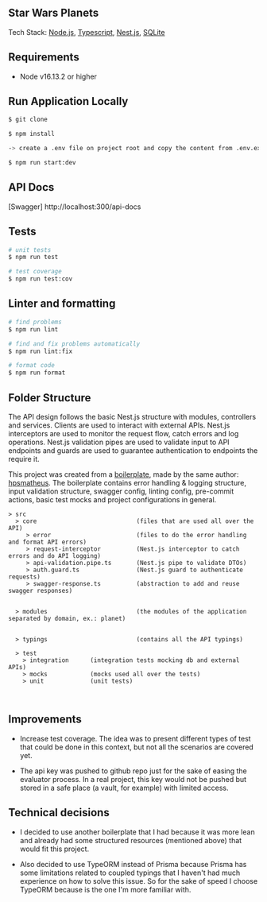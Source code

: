 ## Star Wars Planets

Tech Stack: [Node.js](https://nodejs.org/en/docs/), [Typescript](https://www.typescriptlang.org/docs/), [Nest.js](https://docs.nestjs.com/), [SQLite](https://www.sqlite.org/docs.html)

## Requirements

- Node v16.13.2 or higher

## Run Application Locally

```bash
$ git clone
```

```bash
$ npm install
```

```bash
-> create a .env file on project root and copy the content from .env.example
```

```bash
$ npm run start:dev
```

## API Docs

[Swagger] http://localhost:300/api-docs

## Tests

```bash
# unit tests
$ npm run test

# test coverage
$ npm run test:cov
```

## Linter and formatting

```bash
# find problems
$ npm run lint

# find and fix problems automatically
$ npm run lint:fix

# format code
$ npm run format
```

## Folder Structure

The API design follows the basic Nest.js structure with modules, controllers and services. Clients are used to interact with external APIs. Nest.js interceptors are used to monitor the request flow, catch errors and log operations. Nest.js validation pipes are used to validate input to API endpoints and guards are used to guarantee authentication to endpoints the require it.

This project was created from a [boilerplate](https://github.com/hpsmatheus/nestjs-boilerplate), made by the same author: [hpsmatheus](https://github.com/hpsmatheus). The boilerplate contains error handling & logging structure, input validation structure, swagger config, linting config, pre-commit actions, basic test mocks and project configurations in general.

```
> src
  > core                            (files that are used all over the API)
     > error                        (files to do the error handling and format API errors)
     > request-interceptor          (Nest.js interceptor to catch errors and do API logging)
     > api-validation.pipe.ts       (Nest.js pipe to validate DTOs)
     > auth.guard.ts                (Nest.js guard to authenticate requests)
     > swagger-response.ts          (abstraction to add and reuse swagger responses)


  > modules                         (the modules of the application separated by domain, ex.: planet)


  > typings                         (contains all the API typings)

  > test
    > integration      (integration tests mocking db and external APIs)
    > mocks            (mocks used all over the tests)
    > unit             (unit tests)



```

## Improvements

- Increase test coverage. The idea was to present different types of test that could be done in this context, but not all the scenarios are covered yet.

- The api key was pushed to github repo just for the sake of easing the evaluator process. In a real project, this key would not be pushed but stored in a safe place (a vault, for example) with limited access.

## Technical decisions

- I decided to use another boilerplate that I had because it was more lean and already had some structured resources (mentioned above) that would fit this project.

- Also decided to use TypeORM instead of Prisma because Prisma has some limitations related to coupled typings that I haven't had much experience on how to solve this issue. So for the sake of speed I choose TypeORM because is the one I'm more familiar with.
